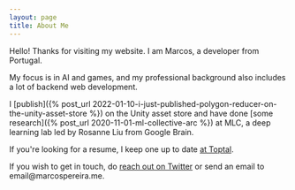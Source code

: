 ```yaml
---
layout: page
title: About Me
---
```


Hello! Thanks for visiting my website. I am Marcos, a developer from Portugal.

My focus is in AI and games, and my professional background also includes a lot of backend web development.

I [publish]({% post_url 2022-01-10-i-just-published-polygon-reducer-on-the-unity-asset-store %}) on the Unity asset store and have done [some research]({% post_url 2020-11-01-ml-collective-arc %}) at MLC, a deep learning lab led by Rosanne Liu from Google Brain.

If you're looking for a resume, I keep one up to date [at Toptal](https://www.toptal.com/resume/marcos-pereira).

If you wish to get in touch, do [reach out on Twitter](https://twitter.com/voxelbased) or send an email to &#101;&#109;&#97;&#105;&#108;&#64;&#109;&#97;&#114;&#99;&#111;&#115;&#112;&#101;&#114;&#101;&#105;&#114;&#97;&#46;&#109;&#101;.
